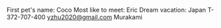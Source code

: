 First pet's name: Coco
Most like to meet: Eric
Dream vacation: Japan
T-372-707-400
yzhu2020@gmail.com
Murakami
